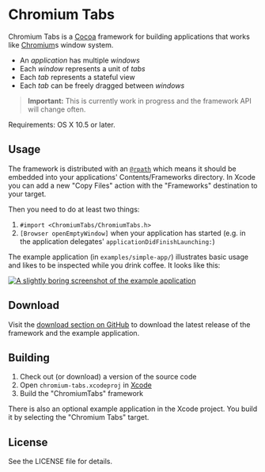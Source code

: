 # Chromium Tabs

Chromium Tabs is a [Cocoa](http://developer.apple.com/cocoa/) framework for building applications that works like [Chromium](http://www.google.com/chrome)s window system.

- An *application* has multiple *windows*
- Each *window* represents a unit of *tabs*
- Each *tab* represents a stateful view
- Each *tab* can be freely dragged between *windows*

> **Important:** This is currently work in progress and the framework API will change often.

Requirements: OS X 10.5 or later.

## Usage

The framework is distributed with an [`@rpath`](http://www.codeshorts.ca/2007/nov/01/leopard-linking-making-relocatable-libraries-movin) which means it should be embedded into your applications' Contents/Frameworks directory. In Xcode you can add a new "Copy Files" action with the "Frameworks" destination to your target.

Then you need to do at least two things:

1. `#import <ChromiumTabs/ChromiumTabs.h>`
2. `[Browser openEmptyWindow]` when your application has started (e.g. in the application delegates' `applicationDidFinishLaunching:`)

The example application (in `examples/simple-app/`) illustrates basic usage and likes to be inspected while you drink coffee. It looks like this:

[<img src="http://farm5.static.flickr.com/4082/4927836567_7b9f577af4_o.png" alt="A slightly boring screenshot of the example application">](http://github.com/downloads/rsms/chromium-tabs/Chromium%20Tabs.app.zip)

## Download

Visit the [download section on GitHub](http://github.com/rsms/chromium-tabs/downloads) to download the latest release of the framework and the example application.

## Building

1. Check out (or download) a version of the source code
2. Open `chromium-tabs.xcodeproj` in [Xcode](http://developer.apple.com/tools/xcode/)
3. Build the "ChromiumTabs" framework

There is also an optional example application in the Xcode project. You build it by selecting the "Chromium Tabs" target.

## License

See the LICENSE file for details.
